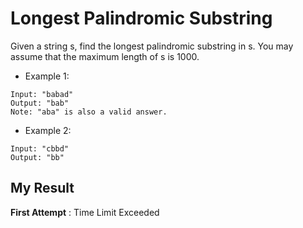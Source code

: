 # Longest Palindromic Substring

Given a string s, find the longest palindromic substring in s. You may assume that the maximum length of s is 1000.

- Example 1:

```
Input: "babad"
Output: "bab"
Note: "aba" is also a valid answer.
```

- Example 2:

```
Input: "cbbd"
Output: "bb"
```

## My Result

**First Attempt** : Time Limit Exceeded
